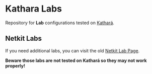 # Kathara Labs

Repository for **Lab** configurations tested on [Kathará](https://github.com/KatharaFramework/Kathara).

## Netkit Labs

If you need additional labs, you can visit the old [Netkit Lab Page](https://www.netkit.org/exams.html). 

**Beware those labs are not tested on Kathará so they may not work properly!**
